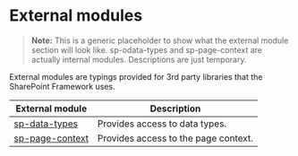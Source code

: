 # External modules

>**Note:** This is a generic placeholder to show what the external module section will look like. sp-odata-types and sp-page-context are actually internal modules. Descriptions are just temporary.

External modules are typings provided for 3rd party libraries that the SharePoint Framework uses.

| External module   | Description                                             |
|-------------------|---------------------------------------------------------|
| [sp-data-types](sp-data-types-module.md)     | Provides access to data types.                          |
| [sp-page-context](sp-data-types-module.md)   | Provides access to the page context.                    |
